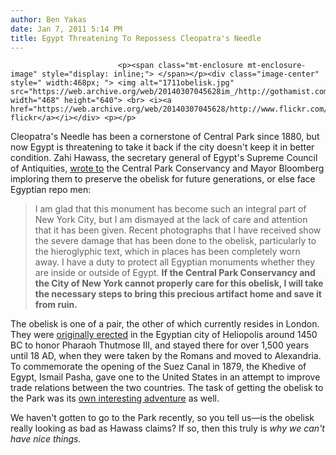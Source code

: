 ```yaml
---
author: Ben Yakas
date: Jan 7, 2011 5:14 PM
title: Egypt Threatening To Repossess Cleopatra's Needle
---
```



                            
                            
                            
                            <p><span class="mt-enclosure mt-enclosure-image" style="display: inline;"> </span></p><div class="image-center" style=" width:468px; "> <img alt="1711obelisk.jpg" src="https://web.archive.org/web/20140307045628im_/http://gothamist.com/attachments/byakas/1711obelisk.jpg" width="468" height="640"> <br> <i><a href="https://web.archive.org/web/20140307045628/http://www.flickr.com/photos/galvarez51/4949235547/">galvarez51&apos;s flickr</a></i></div> <p></p>

<p>Cleopatra&apos;s Needle has been a cornerstone of Central Park since 1880, but now Egypt is threatening to take it back if the city doesn&apos;t keep it in better condition. Zahi Hawass, the secretary general of Egypt&apos;s Supreme Council of Antiquities, <a href="https://web.archive.org/web/20140307045628/http://www.drhawass.com/blog/obelisk-central-park">wrote to</a> the Central Park Conservancy and Mayor Bloomberg imploring them to preserve the obelisk for future generations, or else face Egyptian repo men:  </p>

<blockquote>I am glad that this monument has become such an integral part of New York City, but I am dismayed at the lack of care and attention that it has been given. Recent photographs that I have received show the severe damage that has been done to the obelisk, particularly to the hieroglyphic text, which in places has been completely worn away. I have a duty to protect all Egyptian monuments whether they are inside or outside of Egypt. <strong>If the Central Park Conservancy and the City of New York cannot properly care for this obelisk, I will take the necessary steps to bring this precious artifact home and save it from ruin.</strong></blockquote>

<p>The obelisk is one of a pair, the other of which currently resides in London. They were <a href="https://web.archive.org/web/20140307045628/http://en.wikipedia.org/wiki/Cleopatra%27s_Needle">originally erected</a> in the Egyptian city of Heliopolis around 1450 BC to honor Pharaoh Thutmose III, and stayed there for over 1,500 years until 18 AD, when they were taken by the Romans and moved to Alexandria. To commemorate the opening of the Suez Canal in 1879, the Khedive of Egypt, Ismail Pasha, gave one to the United States in an attempt to improve trade relations between the two countries. The task of getting the obelisk to the Park was its <a href="https://web.archive.org/web/20140307045628/http://www.mnn.com/lifestyle/arts-culture/stories/egypt-threatens-removal-of-ancient-central-park-obelisk">own interesting adventure</a> as well. </p>

<p>We haven&apos;t gotten to go to the Park recently, so you tell us&#x2014;is the obelisk really looking as bad as Hawass claims? If so, then this truly is <em>why we can&apos;t have nice things.</em></p>
                            
                            
                            